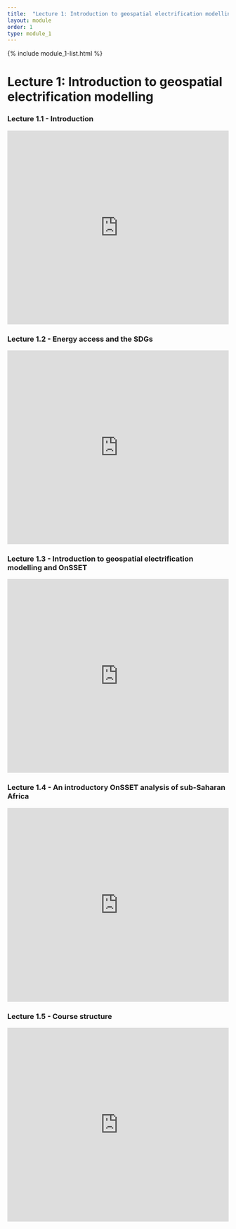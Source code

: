 ```yaml
---
title:  "Lecture 1: Introduction to geospatial electrification modelling"
layout: module
order: 1
type: module_1
---
```

{% include module_1-list.html %}

# Lecture 1: Introduction to geospatial electrification modelling

### Lecture 1.1 - Introduction
<style>

.responsive-wrap iframe{ max-width: 100%;}

</style>

<div class="responsive-wrap">

<iframe src="https://drive.google.com/file/d/1f9BgZvQ5P3NyVYoAhp5PY9fXwuko4_s9/preview" frameborder="0" width="1100" height="440" allowfullscreen="true" mozallowfullscreen="true" webkitallowfullscreen="true"></iframe>
</div>

### Lecture 1.2 - Energy access and the SDGs

<div class="responsive-wrap">

<iframe src="https://drive.google.com/file/d/16w6-ym8gM5GbEIGnpObhkpGbIEukepnV/preview" frameborder="0" width="1100" height="440" allowfullscreen="true" mozallowfullscreen="true" webkitallowfullscreen="true"></iframe>

</div>

### Lecture 1.3 - Introduction to geospatial electrification modelling and OnSSET

<div class="responsive-wrap">

<iframe src="https://drive.google.com/file/d/1CZmj0dQrAorV3f-Zdj105bsFSJmynOwL/preview" frameborder="0" width="1100" height="440" allowfullscreen="true" mozallowfullscreen="true" webkitallowfullscreen="true"></iframe>

</div>

### Lecture 1.4 - An introductory OnSSET analysis of sub-Saharan Africa

<div class="responsive-wrap">
<iframe src="https://drive.google.com/file/d/1fy9peeDvvXoSaZ6intFDm_AlZS79Euqd/preview" frameborder="0" width="1100" height="440" allowfullscreen="true" mozallowfullscreen="true" webkitallowfullscreen="true"></iframe>
</div>

### Lecture 1.5 - Course structure

<div class="responsive-wrap">

<iframe src="https://drive.google.com/file/d/1khtuEOdQNfAdUTsn-Nrco_RR6JzhGoOJ/preview" frameborder="0" width="1100" height="440" allowfullscreen="true" mozallowfullscreen="true" webkitallowfullscreen="true"></iframe>
</div>
